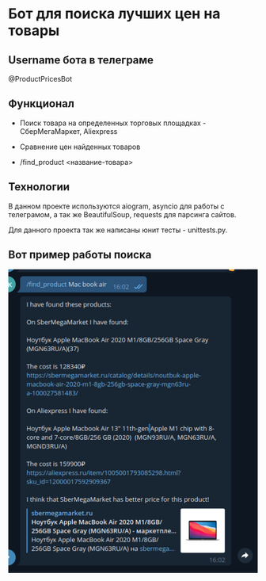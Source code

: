 # Бот для поиска лучших цен на товары

## Username бота в телеграме
@ProductPricesBot

## Функционал

- Поиск товара на определенных торговых площадках - СберМегаМаркет, Aliexpress

- Сравнение цен найденных товаров

- /find_product <название-товара>

## Технологии

В данном проекте используются aiogram, asyncio для работы с телеграмом, а так же BeautifulSoup, requests для парсинга сайтов.

Для данного проекта так же написаны юнит тесты - unittests.py.

## Вот пример работы поиска

<img src="example.png">
